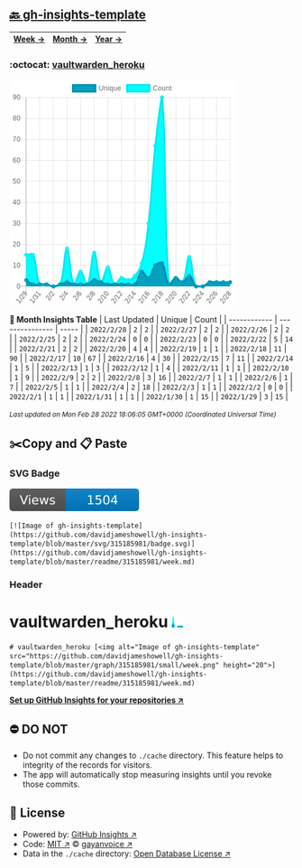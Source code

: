 ## [🔙 gh-insights-template](https://github.com/davidjameshowell/gh-insights-template)
| [**Week →**](https://github.com/davidjameshowell/gh-insights-template/blob/master/readme/315185981/week.md) | [**Month →**](https://github.com/davidjameshowell/gh-insights-template/blob/master/readme/315185981/month.md) | [**Year →**](https://github.com/davidjameshowell/gh-insights-template/blob/master/readme/315185981/year.md) |
 | ------------ | --------------- | ----- |

### :octocat: [vaultwarden_heroku](https://github.com/davidjameshowell/vaultwarden_heroku)
![Image of gh-insights-template](https://github.com/davidjameshowell/gh-insights-template/blob/master/graph/315185981/large/month.png)

**:calendar: Month Insights Table**
| Last Updated | Unique | Count |
 | ------------ | --------------- | ----- |
 | `2022/2/28` |  `2` | `2` |
 | `2022/2/27` |  `2` | `2` |
 | `2022/2/26` |  `2` | `2` |
 | `2022/2/25` |  `2` | `2` |
 | `2022/2/24` |  `0` | `0` |
 | `2022/2/23` |  `0` | `0` |
 | `2022/2/22` |  `5` | `14` |
 | `2022/2/21` |  `2` | `2` |
 | `2022/2/20` |  `4` | `4` |
 | `2022/2/19` |  `1` | `1` |
 | `2022/2/18` |  `11` | `90` |
 | `2022/2/17` |  `10` | `67` |
 | `2022/2/16` |  `4` | `30` |
 | `2022/2/15` |  `7` | `11` |
 | `2022/2/14` |  `1` | `5` |
 | `2022/2/13` |  `1` | `3` |
 | `2022/2/12` |  `1` | `4` |
 | `2022/2/11` |  `1` | `1` |
 | `2022/2/10` |  `1` | `9` |
 | `2022/2/9` |  `2` | `2` |
 | `2022/2/8` |  `3` | `16` |
 | `2022/2/7` |  `1` | `1` |
 | `2022/2/6` |  `1` | `7` |
 | `2022/2/5` |  `1` | `1` |
 | `2022/2/4` |  `2` | `18` |
 | `2022/2/3` |  `1` | `1` |
 | `2022/2/2` |  `0` | `0` |
 | `2022/2/1` |  `1` | `1` |
 | `2022/1/31` |  `1` | `1` |
 | `2022/1/30` |  `1` | `15` |
 | `2022/1/29` |  `3` | `15` |

<small><i>Last updated on Mon Feb 28 2022 18:06:05 GMT+0000 (Coordinated Universal Time)</i></small>

## ✂️Copy and 📋 Paste
### SVG Badge
[![Image of gh-insights-template](https://github.com/davidjameshowell/gh-insights-template/blob/master/svg/315185981/badge.svg)](https://github.com/davidjameshowell/gh-insights-template/blob/master/readme/315185981/week.md)
```readme
[![Image of gh-insights-template](https://github.com/davidjameshowell/gh-insights-template/blob/master/svg/315185981/badge.svg)](https://github.com/davidjameshowell/gh-insights-template/blob/master/readme/315185981/week.md)
```
### Header
# vaultwarden_heroku [<img alt="Image of gh-insights-template" src="https://github.com/davidjameshowell/gh-insights-template/blob/master/graph/315185981/small/week.png" height="20">](https://github.com/davidjameshowell/gh-insights-template/blob/master/readme/315185981/week.md)
```readme
# vaultwarden_heroku [<img alt="Image of gh-insights-template" src="https://github.com/davidjameshowell/gh-insights-template/blob/master/graph/315185981/small/week.png" height="20">](https://github.com/davidjameshowell/gh-insights-template/blob/master/readme/315185981/week.md)
```
[**Set up GitHub Insights for your repositories ↗️**](https://github.com/gayanvoice/github-insights)
## ⛔ DO NOT
- Do not commit any changes to `./cache` directory. This feature helps to integrity of the records for visitors.
- The app will automatically stop measuring insights until you revoke those commits.
## 📄 License
- Powered by: [GitHub Insights ↗️](https://github.com/gayanvoice/github-insights)
- Code: [MIT ↗️](./LICENSE) © [gayanvoice ↗️](https://github.com/gayanvoice)
- Data in the `./cache` directory: [Open Database License ↗️](https://opendatacommons.org/licenses/odbl/1-0/)